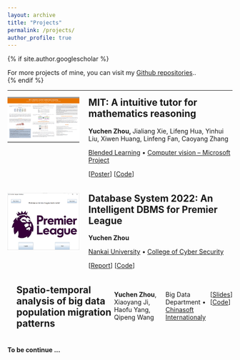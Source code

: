 ```yaml
---
layout: archive
title: "Projects"
permalink: /projects/
author_profile: true
---
```


{% if site.author.googlescholar %}
  <div class="wordwrap">For more projects of mine, you can visit my <a href="{https://github.com/ErwinZhou?tab=repositories}">Github repositories</a>.</a>.</div>
{% endif %}

---

<!-- ## Projects -->


<div style="display: flex; align-items: flex-start; margin-bottom: 20px;">
  <div style="flex: 1; max-width: 300px; margin-right: 20px;">
    <img src="https://raw.githubusercontent.com/ErwinZhou/pics_home/main/works/projects/Blended Learning/research_poster.png" alt="Research Poster" style="width: 100%;height=140%;">
  </div>
  <div style="flex: 2;">
    <h2 style="margin-top: 0;">MIT: A intuitive tutor for mathematics reasoning</h2>
    <p><strong>Yuchen Zhou, </strong> Jialiang Xie, Lifeng Hua, Yinhui Liu, Xiwen Huang, Linfeng Fan, Caoyang Zhang</p>
    <p><a href="https://www.blendedlearn.org">Blended Learning</a> • <a href="https://www.blendedlearn.org/pbl/deep-learning-for-computer-vision---microsoft-project">Computer vision – Microsoft Project</a></p>
    <p>[<a href="../files/works/Blended Learning_Research Poster.pdf">Poster</a>] [<a href="https://github.com/ErwinZhou/Mathematics-Intuitive-Tutor">Code</a>]</p>
  </div>
</div>

 
<div style="display: flex; align-items: flex-start; margin-bottom: 20px;">
  <div style="flex: 1; max-width: 300px; margin-right: 20px;">
    <img src="https://raw.githubusercontent.com/ErwinZhou/pics_home/main/works/projects/NKU/database_system_2022/demo-1.png" alt="PLDatabse" style="width: 100%;height=140%;">
  </div>
  <div style="flex: 2;">
    <h2 style="margin-top: 0;">Database System 2022: An Intelligent DBMS for Premier League</h2>
    <p><strong>Yuchen Zhou</strong></p>
    <p><a href="https://en.nankai.edu.cn/">Nankai University</a> • <a href="https://encyber.nankai.edu.cn/">College of Cyber Security</a></p>
    <p>[<a href="../files/works/PLDatabase.pdf">Report</a>] [<a href="https://github.com/ErwinZhou/DatabaseSystem2022">Code</a>]</p>
  </div>
</div>




<div style="display: flex; align-items: flex-start; margin-bottom: 20px;">
  <div style="flex: 1; max-width: 300px; margin-right: 20px;">
    <img src="https://raw.githubusercontent.com/ErwinZhou/pics_home/main/works/projects/Chinasoft International/DEMO.png" alt="CsIt" style="width: 100%;height=140%;">
  </div
  <div style="flex: 2;">
    <h2 style="margin-top: 0;">Spatio-temporal analysis of big data population migration patterns</h2>
    <p><strong>Yuchen Zhou</strong>, Xiaoyang Ji, Haofu Yang, Qipeng Wang</p>
    <p>Big Data Department • <a href="https://www.chinasofti.com/en/">Chinasoft Internationaly</a></p>
    <p>[<a href="../files/slides/BigData.pptx">Slides</a>] [<a href="https://raw.githubusercontent.com/ErwinZhou/pics_home/main/others/issues/not_available.jpg">Code</a>]</p>
  </div>
</div>


**To be continue ...**
  


<!-- {% include base_path %} -->

<!-- {% for post in site.publications reversed %}
  {% include archive-single.html %}
{% endfor %} -->

